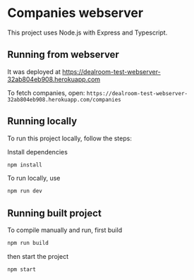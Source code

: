 # Companies webserver

This project uses Node.js with Express and Typescript.

## Running from webserver

It was deployed at https://dealroom-test-webserver-32ab804eb908.herokuapp.com

To fetch companies, open:
`https://dealroom-test-webserver-32ab804eb908.herokuapp.com/companies`

## Running locally

To run this project locally, follow the steps:

Install dependencies

```bash
npm install
```

To run locally, use

```bash
npm run dev
```

## Running built project

To compile manually and run, first build

```bash
npm run build
```

then start the project

```bash
npm start
```
